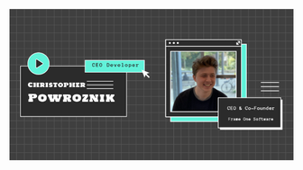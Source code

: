 <a href="https://frameonesoftware.com/" target="_blank" rel="noreferrer noopener"><img src="/christopher-banner.png"/></a>
